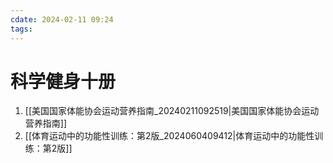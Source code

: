 ```yaml
---
cdate: 2024-02-11 09:24
tags: 
---
```


# 科学健身十册

1. [[美国国家体能协会运动营养指南_20240211092519|美国国家体能协会运动营养指南]]
2. [[体育运动中的功能性训练：第2版_2024060409412|体育运动中的功能性训练：第2版]]